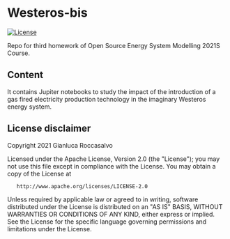 # Westeros-bis
[![License](https://img.shields.io/badge/License-Apache%202.0-blue.svg)](https://opensource.org/licenses/Apache-2.0)

Repo for third homework of Open Source Energy System Modelling 2021S Course. 

## Content
It contains Jupiter notebooks to study the impact of the introduction of a gas fired electricity production technology in the imaginary Westeros energy system.

## License disclaimer
Copyright 2021 Gianluca Roccasalvo

   Licensed under the Apache License, Version 2.0 (the "License");
   you may not use this file except in compliance with the License.
   You may obtain a copy of the License at

       http://www.apache.org/licenses/LICENSE-2.0

   Unless required by applicable law or agreed to in writing, software
   distributed under the License is distributed on an "AS IS" BASIS,
   WITHOUT WARRANTIES OR CONDITIONS OF ANY KIND, either express or implied.
   See the License for the specific language governing permissions and
   limitations under the License.
